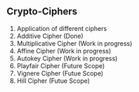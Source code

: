 ## Crypto-Ciphers
1) Application of different ciphers
2) Additive Cipher (Done)
3) Multiplicative Cipher (Work in progress) 
4) Affine Cipher (Work in progress) 
5) Autokey Cipher (Work in progress) 
6) Playfair Cipher (Future Scope) 
7) Vignere Cipher (Futue Scope) 
8) Hill Cipher (Futue Scope) 
